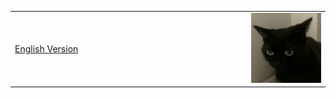 <table border="0">
  <tr>
    <td width="75%">
      <a href="/index-en.html">English Version</a>
    </td>
    <td width="25%">
      <img src="/微信图片_20210321203332.jpg" width="100%">      
    </td>
  </tr>
</table>
